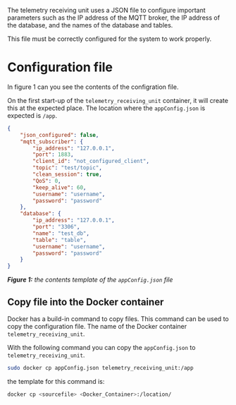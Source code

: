 The telemetry receiving unit uses a JSON file to configure important parameters such as the IP address of the MQTT broker, the IP address of the database, and the names of the database and tables.

This file must be correctly configured for the system to work properly.

# Configuration file

In figure 1 can you see the contents of the configration file.

On the first start-up of the `telemetry_receiving_unit` container, it will create this at the expected place.
The location where the `appConfig.json` is expected is `/app`.

```JSON
{
    "json_configured": false,
    "mqtt_subscriber": {
        "ip_address": "127.0.0.1",
        "port": 1883,
        "client_id": "not_configured_client",
        "topic": "test/topic",
        "clean_session": true,
        "QoS": 0,
        "keep_alive": 60,
        "username": "username",
        "password": "password"
    },
    "database": {
        "ip_address": "127.0.0.1",
        "port": "3306",
        "name": "test_db",
        "table": "table",
        "username": "username",
        "password": "password"
    }
}
```
_**Figure 1:** the contents template of the `appConfig.json` file_


## Copy file into the Docker container

Docker has a build-in command to copy files. This command can be used to copy the configuration file.
The name of the Docker container `telemetry_receiving_unit`.

With the following command you can copy the `appConfig.json` to `telemetry_receiving_unit`.
```bash
sudo docker cp appConfig.json telemetry_receiving_unit:/app
```

the template for this command is:
```bash
docker cp <sourcefile> <Docker_Container>:/location/
```